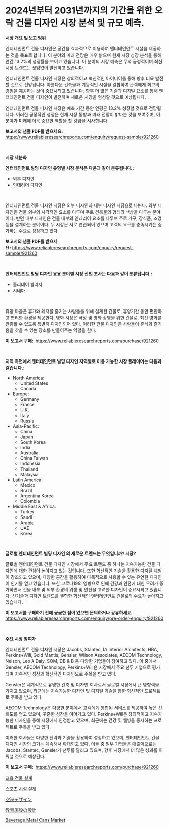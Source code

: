 <p><h1>2024년부터 2031년까지의 기간을 위한 오락 건물 디자인 시장 분석 및 규모 예측.</h1></p><p><strong>시장 개요 및 보고 범위</strong></p>
<p><p>엔터테인먼트 건물 디자인은 공간을 효과적으로 이용하여 엔터테인먼트 시설을 제공하는 것을 목표로 합니다. 이 분야의 미래 전망은 매우 밝으며 현재 시장 성장 분석을 통해 연간 13.2%의 성장률을 보이고 있습니다. 이 분야의 시장 예측은 무척 긍정적이며 최신 시장 트렌드는 끊임없이 발전하고 있습니다.</p><p>엔터테인먼트 건물 디자인 시장은 창의적이고 혁신적인 아이디어를 통해 향후 더욱 발전할 것으로 전망됩니다. 아름다운 건축물과 기능적인 시설을 결합하여 관객에게 최고의 경험을 제공하는 것이 중요시되고 있습니다. 향후 더 많은 기술과 디지털 요소를 통해 엔터테인먼트 건물 디자인이 발전하며 새로운 시장을 형성할 것으로 예상됩니다.</p><p>엔터테인먼트 건물 디자인 시장은 예측 기간 동안 연평균 13.2% 성장할 것으로 전망됩니다. 이러한 긍정적인 성장은 현재 시장 동향과 미래 전망이 밝다는 것을 보여주며, 이 분야가 미래에 더욱 중요한 역할을 할 것임을 시사합니다.</p></p>
<p><strong>보고서의 샘플 PDF를 받으세요:</strong> <a href="https://www.reliableresearchreports.com/enquiry/request-sample/921260">https://www.reliableresearchreports.com/enquiry/request-sample/921260</a></p>
<p>&nbsp;</p>
<p><strong>시장 세분화</strong></p>
<p><strong>엔터테인먼트 빌딩 디자인 유형별 시장 분석은 다음과 같이 분류됩니다.:</strong></p>
<p><ul><li>외부 디자인</li><li>인테리어 디자인</li></ul></p>
<p>&nbsp;</p>
<p><p>엔터테인먼트 건물 디자인 시장은 외부 디자인과 내부 디자인 시장으로 나뉜다. 외부 디자인은 건물 외부의 시각적인 요소를 다루며 주로 건축물의 형태와 색상을 다루는 분야이다. 반면 내부 디자인은 건물 내부의 인테리어 요소를 다루며 주로 가구, 장식품, 조명 등을 설계하는 분야이다. 두 시장은 서로 연관되어 있으며 고객의 요구를 충족시키는 증가하는 수요로 성장하고 있다.</p></p>
<p><strong>보고서의 샘플 PDF를 받으세요:</strong>&nbsp;<a href="https://www.reliableresearchreports.com/enquiry/request-sample/921260">https://www.reliableresearchreports.com/enquiry/request-sample/921260</a></p>
<p>&nbsp;</p>
<p><strong> 엔터테인먼트 빌딩 디자인 응용 분야별 시장 산업 조사는 다음과 같이 분류됩니다.:</strong></p>
<p><ul><li>홀리데이 빌리지</li><li>시네마</li></ul></p>
<p>&nbsp;</p>
<p><p>휴양 마을은 휴가와 레저를 즐기는 사람들을 위해 설계된 건물로, 휴양기간 동안 편안하고 편리한 환경을 제공한다. 영화 시장은 극장 및 영화 상영을 위한 건물로, 최신 영화를 관람할 수 있도록 특별히 디자인되어 있다. 이러한 건물 디자인은 사람들이 휴식과 즐거움을 찾을 수 있는 장소를 만들어주는 역할을 한다.</p></p>
<p><strong>이 보고서 구매:</strong>&nbsp; <a href="https://www.reliableresearchreports.com/purchase/921260">https://www.reliableresearchreports.com/purchase/921260</a></p>
<p>&nbsp;</p>
<p><strong>지역 측면에서 엔터테인먼트 빌딩 디자인 지역별로 이용 가능한 시장 플레이어는 다음과 같습니다.:</strong></p>
<p><ul>
    <li>
        North America:
        <ul>
            <li>United States</li>
            <li>Canada</li>
        </ul>
    </li>
    <li>
        Europe:
        <ul>
            <li>Germany</li>
            <li>France</li>
            <li>U.K.</li>
            <li>Italy</li>
            <li>Russia</li>
        </ul>
    </li>
    <li>
        Asia-Pacific:
        <ul>
            <li>China</li>
            <li>Japan</li>
            <li>South Korea</li>
            <li>India</li>
            <li>Australia</li>
            <li>China Taiwan</li>
            <li>Indonesia</li>
            <li>Thailand</li>
            <li>Malaysia</li>
        </ul>
    </li>
    <li>
        Latin America:
        <ul>
            <li>Mexico</li>
            <li>Brazil</li>
            <li>Argentina Korea</li>
            <li>Colombia</li>
        </ul>
    </li>
    <li>
        Middle East & Africa:
        <ul>
            <li>Turkey</li>
            <li>Saudi</li>
            <li>Arabia</li>
            <li>UAE</li>
            <li>Korea</li>
        </ul>
    </li>
    </ul></p>
<p>&nbsp;</p>
<p><strong>글로벌 엔터테인먼트 빌딩 디자인 의 새로운 트렌드는 무엇입니까? 시장?</strong></p>
<p><p>글로벌 엔터테인먼트 건물 디자인 시장에서 주요 트렌드 중 하나는 지속가능한 건물 디자인에 대한 관심이 높아지고 있는 것입니다. 또한 혁신적인 기술을 활용한 디지털 체험이 강조되고 있으며, 다양한 공간을 활용하여 다목적으로 사용할 수 있는 유연한 디자인이 인기를 얻고 있습니다. 또한 코로나19의 영향으로 인해 건강과 안전에 대한 우려가 증가하면서 건물 내부 및 외부 환경의 위생 및 안전을 고려한 디자인이 중요시되고 있습니다. 신기술과 디자인 트렌드를 결합한 혁신적인 엔터테인먼트 건물로의 수요가 높아지고 있습니다.</p></p>
<p><strong>이 보고서를 구매하기 전에 궁금한 점이 있으면 문의하거나 공유하세요.</strong>- <a href="https://www.reliableresearchreports.com/enquiry/pre-order-enquiry/921260">https://www.reliableresearchreports.com/enquiry/pre-order-enquiry/921260</a></p>
<p>&nbsp;</p>
<p><strong>주요 시장 참여자</strong></p>
<p><p>엔터테인먼트 건물 디자인 시장은 Jacobs, Stantec, IA Interior Architects, HBA, Perkins+Will, Gold Mantis, Gensler, Wilson Associates, AECOM Technology, Nelson, Leo A Daly, SOM, DB & B 등 다양한 기업들이 참여하고 있다. 이 중에서 Gensler, AECOM Technology, Perkins+Will은 시장에서 주요 선두 기업으로 평가되며 지속적인 성장과 혁신적인 디자인으로 주목을 받고 있다. </p><p>Gensler은 세계적으로 유명한 건축 및 디자인 회사로서 글로벌 시장에서 큰 영향력을 가지고 있으며, 최근에는 지속가능한 디자인 및 디지털 기술을 통한 혁신적인 프로젝트로 주목을 받고 있다. </p><p>AECOM Technology은 다양한 분야에서 고객에게 통합된 서비스를 제공하여 높은 신뢰도를 얻고 있으며, 꾸준한 성장을 이어가고 있다. Perkins+Will은 창의적이고 지속가능한 디자인을 통해 시장에서 인정받고 있으며, 최근에는 건강 및 웰빙을 중시하는 프로젝트로 주목을 받고 있다. </p><p>이러한 회사들은 다양한 전략과 기술을 활용하여 성장하고 있으며, 엔터테인먼트 건물 디자인 시장의 크기는 계속해서 확대되고 있다. 이들 중 일부 기업들은 매출액으로는 Jacobs, Stantec, Gensler가 선두를 달리고 있으며, 향후 시장에서 더 많은 성과를 이뤄낼 것으로 예상된다.</p></p>
<p><strong>이 보고서 구매:</strong>&nbsp;&nbsp;<a href="https://www.reliableresearchreports.com/purchase/921260">https://www.reliableresearchreports.com/purchase/921260</a></p>
<p><p><a href="https://github.com/laholand/Market-Research-Report-List-2/blob/main/5992576182079.md">교육 건물 설계</a></p><p><a href="https://github.com/sougarounis/Market-Research-Report-List-2/blob/main/7004840182080.md">스포츠 시설 설계</a></p><p><a href="https://github.com/mohamedbakry57/Market-Research-Report-List-2/blob/main/6013033182083.md">空港デザイン</a></p><p><a href="https://github.com/lababdou/Market-Research-Report-List-2/blob/main/5816859182084.md">教育施設の設計</a></p><p><a href="https://issuu.com/reportprime-2/docs/beverage-metal-cans-market-size-2030.pptx">Beverage Metal Cans Market</a></p></p>
